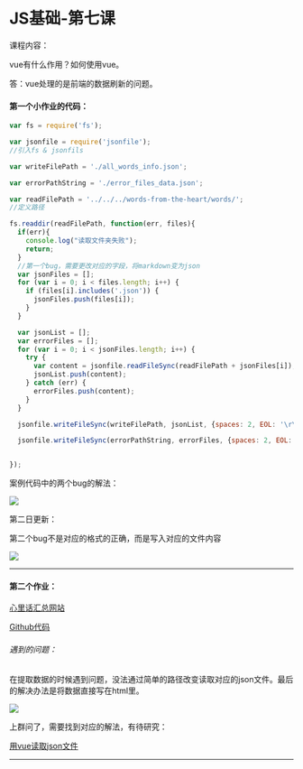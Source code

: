 # JS基础-第七课

课程内容：

vue有什么作用？如何使用vue。

答：vue处理的是前端的数据刷新的问题。

#### 第一个小作业的代码：

```javascript
var fs = require('fs');

var jsonfile = require('jsonfile');
//引入fs & jsonfils

var writeFilePath = './all_words_info.json';

var errorPathString = './error_files_data.json';

var readFilePath = '../../../words-from-the-heart/words/';
//定义路径

fs.readdir(readFilePath, function(err, files){
  if(err){
    console.log("读取文件夹失败");
    return;
  }
  //第一个bug，需要更改对应的字段，将markdown变为json
  var jsonFiles = [];
  for (var i = 0; i < files.length; i++) {
    if (files[i].includes('.json')) {
      jsonFiles.push(files[i]);
    }
  }

  var jsonList = [];
  var errorFiles = [];
  for (var i = 0; i < jsonFiles.length; i++) {
    try {
      var content = jsonfile.readFileSync(readFilePath + jsonFiles[i]);
      jsonList.push(content);
    } catch (err) {
      errorFiles.push(content);
    }
  }

  jsonfile.writeFileSync(writeFilePath, jsonList, {spaces: 2, EOL: '\r\n'});

  jsonfile.writeFileSync(errorPathString, errorFiles, {spaces: 2, EOL: '\r\n'});


});
```

案例代码中的两个bug的解法：

![](https://ws1.sinaimg.cn/large/006tKfTcly1fpyg924k6vj30ka0gnmz7.jpg)

第二日更新：

第二个bug不是对应的格式的正确，而是写入对应的文件内容

![](https://ws2.sinaimg.cn/large/006tNbRwgy1fpzb18yblaj30na08zmya.jpg)

------

#### 第二个作业：

[心里话汇总网站](https://jaygjianguo.github.io/study-quote/)

[Github代码](https://github.com/JayGJianGuo/study-quote)

###### 遇到的问题：

在提取数据的时候遇到问题，没法通过简单的路径改变读取对应的json文件。最后的解决办法是将数据直接写在html里。

![](https://ws2.sinaimg.cn/large/006tNbRwgy1fpzb0wrk7nj315i12raj3.jpg)

上群问了，需要找到对应的解法，有待研究：

[用vue读取json文件](https://github.com/xugy0926/learn-vue-sample/blob/master/task/index2.html)

---